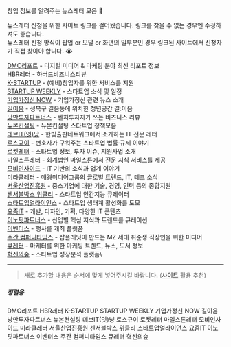 창업 정보를 알려주는 뉴스레터 모음 💌

뉴스레터 신청을 위한 사이트 링크를 걸어뒀습니다. 링크를 찾을 수 없는 경우엔 수정하셔도 좋습니다.\
뉴스레터 신청 방식이 팝업 or 모달 or 화면의 일부분인 경우 링크된 사이트에서 신청자가 직접 찾아야 합니다. 😭

[DMC리포트](https://page.stibee.com/subscriptions/117718) - 디지털 미디어 & 마케팅 분야 최신 리포트 정보\
[HBR레터](https://page.stibee.com/subscriptions/79846) - 하버드비즈니스리뷰\
[K-STARTUP](https://www.k-startup.go.kr/web/contents/webCARD_NEWS.do) - (예비)창업자를 위한 서비스를 지원\
[STARTUP WEEKLY](http://glance.media/subscription/subscribe) - 스타트업 소식 및 일정\
[기업가정신 NOW](https://page.stibee.com/subscriptions/80029) - 기업가정신 관련 뉴스 소개\
[길이음](https://page.stibee.com/subscriptions/124965) - 성북구 길음동에 위치한 청년공간 길:이음\
[낭만투자파트너스](https://www.romanceip.xyz/) - 벤처투자자가 쓰는 비즈니스 리뷰\
[뉴본컨설팅](https://newborn.stibee.com/) - 뉴본컨설팅 스타트업 정책모음\
[데브IT(잇)냥](https://www.hanbit.co.kr/devletter/) - 한빛출판네트워크에서 소개하는 IT 전문 레터\
[로스규이](https://page.stibee.com/subscriptions/163239?groupIds=154511) - 변호사가 구워주는 스타트업 법률·규제 이야기\
[로켓레터](https://page.stibee.com/subscriptions/114752?groupIds=118600) - 스타트업 정보, 투자 이슈, 지원사업 소개\
[마일스톤레터](https://mstacc.com/) - 회계법인 마일스톤에서 전문 지식 서비스를 제공\
[모비인사이드](https://mobiinside.us11.list-manage.com/subscribe?u=a038c27b3bd7ce34b911546f6&id=3a3e2d93e6) - IT 기반의 소식과 업계 이야기\
[미라클레터](https://page.stibee.com/subscriptions/33271) - 매경미디어그룹의 글로벌 트렌드, IT, 테크 소식\
[서울산업진흥원](https://www.sba.seoul.kr/Pages/AboutSBA/SbaNewsLetter.aspx) - 중소기업에 대한 기술, 경영, 인력 등의 종합지원\
[센서블박스 위클리](https://page.stibee.com/subscriptions/56823) - 스타트업 인간지능 큐레이터\
[스타트업얼라이언스](https://www.startupall.kr/) - 스타트업 생태계 활성화를 도모\
[요즘IT](https://docs.google.com/forms/d/e/1FAIpQLSdFnoy3l6Rmv5rvERo4ULpM_Q4xpOkMmk49oeJ4LYnxM7LIqw/viewform) - 개발, 디자인, 기획, 다양한 IT 콘텐츠\
[이노핏파트너스](https://page.stibee.com/subscriptions/42635) - 산업별 핵심 지식과 트렌드를 큐레이션\
[이벤터스](https://event-us.kr/) - 행사를 개최 플랫폼\
[주간 컴퍼니타임스](https://page.stibee.com/subscriptions/191598) - 잡플래닛이 만드는 MZ 세대 취준생·직장인을 위한 미디어\
[큐레터](https://www.qletter.co.kr/subscribe/?utm_source=newsletter&utm_campaign=media_info&utm_medium=qletter) - 마케터를 위한 마케팅 트렌드, 뉴스, 도서 정보\
[혁신의숲](https://innoforest.stibee.com/) - 스타트업 성장분석 플랫폼\

---

> 새로 추가할 내용은 순서에 맞게 넣어주시길 바랍니다. ([사이트](https://alphabetizer.flap.tv/) 활용 추천)

##### 정렬용
DMC리포트
HBR레터
K-STARTUP
STARTUP WEEKLY
기업가정신 NOW
길이음
낭만투자파트너스
뉴본컨설팅
데브IT(잇)냥
로스규이
로켓레터
마일스톤레터
모비인사이드
미라클레터
서울산업진흥원
센서블박스 위클리
스타트업얼라이언스
요즘IT
이노핏파트너스
이벤터스
주간 컴퍼니타임스
큐레터
혁신의숲

